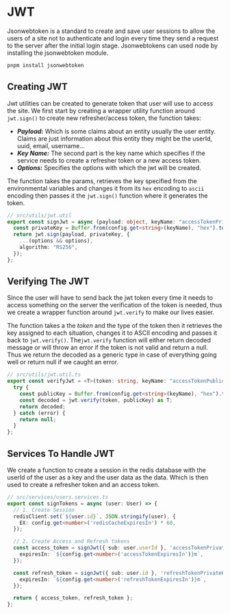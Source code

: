 # JWT
Jsonwebtoken is a standard to create and save user sessions to allow the users of a site not to authenticate and login every time they send a request to the server after the initial login stage. Jsonwebtokens can used node by installing the jsonwebtoken module.
```bash
pnpm install jsonwebtoken
```

## Creating JWT
Jwt utilities can be created to generate token that user will use to access the site. 
We first start by creating a wrapper utility function around `jwt.sign()` to create new refresher/access token, the function takes:
-  ***Payload:*** Which is some claims about an entity usually the user entity. Claims are just information about this entity they might be the userId, uuid, email, username... 
- ***Key Name:*** The second part is the key name  which specifies if the service needs to create a refresher token or a new access token.
- ***Options:*** Specifies the options with which the jwt will be created.

The function takes the params, retrieves the key specified from the environmental variables and changes it from its `hex` encoding to `ascii` encoding then passes it the `jwt.sign()` function where it generates the token. 
```ts
// src/utils/jwt.util
export const signJwt = async (payload: object, keyName: "accessTokenPrivateKey" | "refreshTokenPrivateKey",options: SignOptions) => {
  const privateKey = Buffer.from(config.get<string>(keyName), "hex").toString("acsii");
  return jwt.sign(payload, privateKey, {
    ...(options && options),
    algorithm: "RS256",
  });
};
```

## Verifying The JWT
Since the user will have to send back the jwt token every time it needs to access something on the server the verification of the token is needed, thus we create a wrapper function around `jwt.verify` to make our lives easier.

The function takes a the *token* and the type of the token then it retrieves the key assigned to each situation, changes it to ASCII encoding and passes it back to `jwt.verify()`. The`jwt.verify` function will either return decoded message or will throw an error if the token is not valid and return a null. Thus we return the decoded as a generic type in case of everything going well or return null if we caught an error.

```ts
// src/utils/jwt.util.ts
export const verifyJwt = <T>(token: string, keyName: "accessTokenPublicKey" | "refreshTokenPublicKey"): T | null => {
  try {
    const publicKey = Buffer.from(config.get<string>(keyName), "hex").toString("ascii");
    const decoded = jwt.verify(token, publicKey) as T;
    return decoded;
  } catch (error) {
    return null;
  }
};
```

## Services To Handle JWT
We create a function to create a session in the redis database with the userId of the user as a key and the user data as the data. Which is then used to create a refresher token and an access token.
```ts
// src/services/users.services.ts
export const signTokens = async (user: User) => {
  // 1. Create Session
  redisClient.set(`${user.id}`, JSON.stringify(user), {
    EX: config.get<number>('redisCacheExpiresIn') * 60,
  });

  // 2. Create Access and Refresh tokens
  const access_token = signJwt({ sub: user.userId }, 'accessTokenPrivateKey', {
    expiresIn: `${config.get<number>('accessTokenExpiresIn')}m`,
  });

  const refresh_token = signJwt({ sub: user.id }, 'refreshTokenPrivateKey', {
    expiresIn: `${config.get<number>('refreshTokenExpiresIn')}m`,
  });

  return { access_token, refresh_token };
};
```